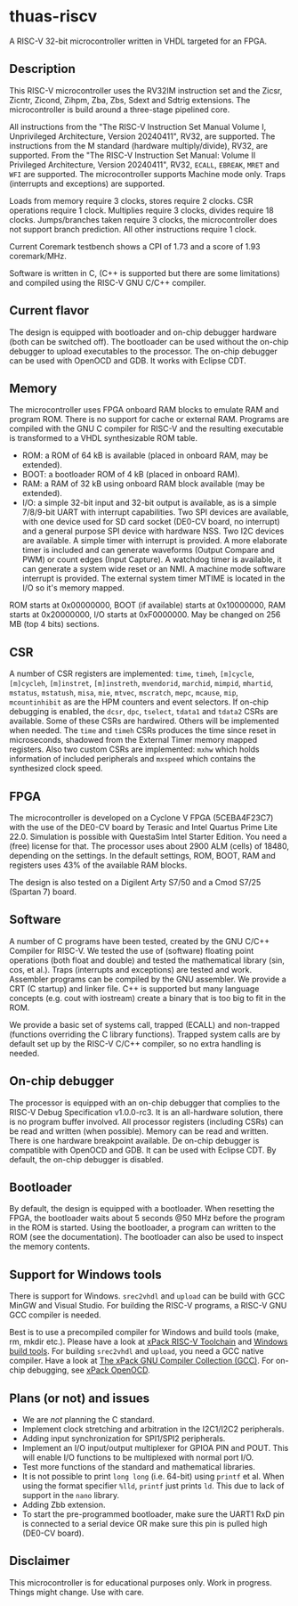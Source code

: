 # thuas-riscv

A RISC-V 32-bit microcontroller written in VHDL targeted
for an FPGA.

## Description

This RISC-V microcontroller uses the RV32IM instruction set
and the Zicsr, Zicntr, Zicond, Zihpm, Zba, Zbs, Sdext and
Sdtrig extensions. The microcontroller is build around a
three-stage pipelined core.

All instructions from the "The RISC-V
Instruction Set Manual Volume I, Unprivileged Architecture,
Version 20240411", RV32, are supported. The instructions
from the M standard (hardware multiply/divide), RV32, are
supported. From the "The RISC-V Instruction Set Manual:
Volume II Privileged Architecture, Version 20240411", RV32,
`ECALL`, `EBREAK`, `MRET` and `WFI` are supported. The
microcontroller supports Machine mode only. Traps (interrupts
and exceptions) are supported.

Loads from memory require 3 clocks, stores require 2 clocks.
CSR operations require 1 clock. Multiplies require 3 clocks,
divides require 18 clocks. Jumps/branches taken require 3
clocks, the microcontroller does not support branch prediction.
All other instructions require 1 clock.

Current Coremark testbench shows a CPI of 1.73 and a score
of 1.93 coremark/MHz.

Software is written in C, (C++ is supported but there are
some limitations) and compiled using the RISC-V GNU C/C++
compiler.

## Current flavor

The design is equipped with bootloader and on-chip debugger
hardware (both can be switched off). The bootloader can
be used without the on-chip debugger to upload executables
to the processor. The on-chip debugger can be used with
OpenOCD and GDB. It works with Eclipse CDT.
 
## Memory

The microcontroller uses FPGA onboard RAM blocks to emulate RAM
and program ROM. There is no support for cache or external RAM. Programs
are compiled with the GNU C compiler for RISC-V and the resulting
executable is transformed to a VHDL synthesizable ROM table.

* ROM: a ROM of 64 kB is available (placed in onboard RAM, may be extended).
* BOOT: a bootloader ROM of 4 kB (placed in onboard RAM).
* RAM: a RAM of 32 kB using onboard RAM block available (may be extended).
* I/O: a simple 32-bit input and 32-bit output is available, as
is a simple 7/8/9-bit UART with interrupt capabilities. Two SPI devices are
available, with one device used for SD card socket (DE0-CV board, no interrupt) and a
general purpose SPI device with hardware NSS. Two I2C devices are
available. A simple timer with interrupt is provided. A more elaborate
timer is included and can generate waveforms (Output Compare and PWM)
or count edges (Input Capture). A watchdog timer is available, it can
generate a system wide reset or an NMI. A machine mode software interrupt
is provided.
The external system timer MTIME is located in the I/O so it's memory mapped.

ROM starts at 0x00000000, BOOT (if available) starts at 0x10000000,
RAM starts at 0x20000000, I/O starts at 0xF0000000. May be changed
on 256 MB (top 4 bits) sections.

## CSR

A number of CSR registers are implemented: `time`, `timeh`, `[m]cycle`,
`[m]cycleh`, `[m]instret`, `[m]instreth`, `mvendorid`, `marchid`,
`mimpid`, `mhartid`, `mstatus`, `mstatush`, `misa`, `mie`, `mtvec`,
`mscratch`, `mepc`, `mcause`, `mip`, `mcountinhibit` as are the HPM
counters and event selectors. If on-chip debugging is enabled, the
`dcsr`, `dpc`, `tselect`, `tdata1` and `tdata2` CSRs are available.
Some of these CSRs are hardwired. Others will be implemented when
needed. The `time` and `timeh` CSRs produces the time since reset
in microseconds, shadowed from the External Timer memory mapped
registers. Also two custom CSRs are implemented: `mxhw` which holds
information of included peripherals and `mxspeed` which contains
the synthesized clock speed.

## FPGA

The microcontroller is developed on a Cyclone V FPGA (5CEBA4F23C7)
with the use of the DE0-CV board by Terasic and Intel Quartus Prime
Lite 22.0. Simulation is possible with QuestaSim Intel Starter Edition.
You need a (free) license for that. The processor uses about
2900 ALM (cells) of 18480, depending on the settings. In the default
settings, ROM, BOOT, RAM and registers uses 43% of the available RAM blocks.

The design is also tested on a Digilent Arty S7/50 and a Cmod S7/25 (Spartan 7) board.

## Software

A number of C programs have been tested, created by the GNU C/C++ Compiler for
RISC-V. We tested the use of (software) floating point operations (both
float and double) and tested the mathematical library (sin, cos, et al.).
Traps (interrupts and exceptions) are tested and work.
Assembler programs can be compiled by the GNU assembler. We provide a CRT
(C startup) and linker file. C++ is supported but many language concepts
(e.g. cout with iostream) create a binary that is too big to fit in the
ROM.

We provide a basic set of systems call, trapped (ECALL) and non-trapped
(functions overriding the C library functions). Trapped system calls
are by default set up by the RISC-V C/C++ compiler, so no extra handling
is needed.

## On-chip debugger

The processor is equipped with an on-chip debugger that complies to the
RISC-V Debug Specification v1.0.0-rc3. It is an all-hardware solution,
there is no program buffer involved. All processor registers (including
CSRs) can be read and written (when possible). Memory can be read and
written. There is one hardware breakpoint available. De on-chip debugger
is compatible with OpenOCD and GDB. It can be used with Eclipse CDT. By
default, the on-chip debugger is disabled.

## Bootloader

By default, the design is equipped with a bootloader. When resetting the
FPGA, the bootloader waits about 5 seconds @50 MHz before the program
in the ROM is started. Using the bootloader, a program can written to
the ROM (see the documentation). The bootloader can also be used to
inspect the memory contents.

## Support for Windows tools

There is support for Windows. `srec2vhdl` and
`upload` can be build with GCC MinGW and Visual Studio.
For building the RISC-V programs, a RISC-V GNU GCC compiler
is needed.

Best is to use a precompiled compiler for Windows and
build tools (make, rm, mkdir etc.). Please have a look
at [xPack RISC-V Toolchain](https://xpack.github.io/dev-tools/riscv-none-elf-gcc/)
and [Windows build tools](https://xpack.github.io/dev-tools/windows-build-tools/).
For building `srec2vhdl` and `upload`, you need a GCC native compiler. Have a look
at [The xPack GNU Compiler Collection (GCC)](https://xpack.github.io/dev-tools/gcc/).
For on-chip debugging, see [xPack OpenOCD](https://xpack-dev-tools.github.io/openocd-xpack/).

## Plans (or not) and issues

* We are *not* planning the C standard.
* Implement clock stretching and arbitration in the I2C1/I2C2 peripherals.
* Adding input synchronization for SPI1/SPI2 peripherals.
* Implement an I/O input/output multiplexer for GPIOA PIN and POUT. This will enable I/O functions to be multiplexed with normal port I/O.
* Test more functions of the standard and mathematical libraries.
* It is not possible to print `long long` (i.e. 64-bit) using `printf` et al. When using the format specifier `%lld`, `printf` just prints `ld`. This due to lack of support in the `nano` library.
* Adding Zbb extension.
* To start the pre-programmed bootloader, make sure the UART1 RxD pin is connected to a serial device OR make sure this pin is pulled high (DE0-CV board).

## Disclaimer

This microcontroller is for educational purposes only.
Work in progress. Things might change. Use with care.

